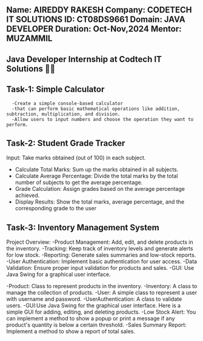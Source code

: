 Name: AIREDDY RAKESH
Company: CODETECH IT SOLUTIONS
ID: CT08DS9661
Domain: JAVA DEVELOPER
Duration: Oct-Nov,2024
Mentor: MUZAMMIL
-------------------------------------

Java Developer Internship at Codtech IT Solutions 👨‍💻
------------------------------------------------------
Task-1: Simple Calculator
-------------------------
      -Create a simple console-based calculator
      -that can perform basic mathematical operations like addition, subtraction, multiplication, and division.
      -Allow users to input numbers and choose the operation they want to perform.

Task-2: Student Grade Tracker
-----------------------------
Input: Take marks obtained (out of 100) in each subject.
- Calculate Total Marks: Sum up the marks obtained in all subjects.
- Calculate Average Percentage: Divide the total marks by the total number of subjects to get the average percentage.
- Grade Calculation: Assign grades based on the average percentage achieved.
- Display Results: Show the total marks, average percentage, and the corresponding grade to the user

Task-3: Inventory Management System
-----------------------------------
Project Overview:
-Product Management: Add, edit, and delete products in the inventory.
-Tracking: Keep track of inventory levels and generate alerts for low stock.
-Reporting: Generate sales summaries and low-stock reports.
-User Authentication: Implement basic authentication for user access.
-Data Validation: Ensure proper input validation for products and sales.
-GUI: Use Java Swing for a graphical user interface.

-Product: Class to represent products in the inventory.
-Inventory: A class to manage the collection of products.
-User: A simple class to represent a user with username and password.
-UserAuthentication: A class to validate users.
-GUI:Use Java Swing for the graphical user interface. Here is a simple GUI for adding, editing, and deleting products.
-Low Stock Alert: You can implement a method to show a popup or print a message if any product's quantity is below a certain threshold.
-Sales Summary Report: Implement a method to show a report of total sales.



